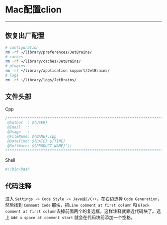 # Mac配置clion

------

## 恢复出厂配置

```bash
# configuration
rm -rf ~/library/preferences/JetBrains/
# caches
rm -rf ~/library/caches/JetBrains/
# plugins
rm -rf ~/library/application support/JetBrains/
# logs
rm -rf ~/library/logs/JetBrains/
```

## 文件头部

Cpp

```cpp
/*************************************************************************
 @Author  : ${USER}
 @Email   : 
 @Usage   :
 @FileName: ${NAME}.cpp
 @DateTime: ${DATE} ${TIME}
 @SoftWare: ${PRODUCT_NAME}"))
************************************************************************/
```

Shell

```bash
#!/bin/bash
```

## 代码注释

进入 `Settings -> Code Style -> Java或C/C++`，在右边选择 `Code Generation`，然后找到 `Comment Code` 那块，把`Line comment at first column` 和 `Block comment at first column`去掉前面两个的复选框，这样注释就靠近代码块了。选上 `Add a space at comment start` 就会在代码块前添加一个空格。
